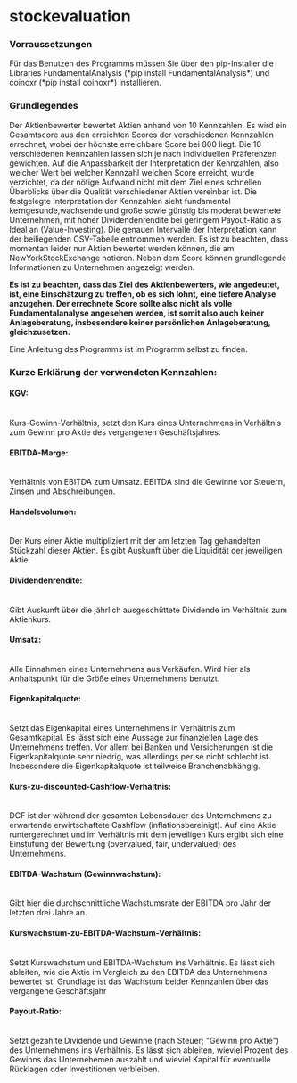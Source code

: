<h1>stockevaluation</h1>

<h3>Vorraussetzungen</h3>
Für das Benutzen des Programms müssen Sie über den pip-Installer die Libraries FundamentalAnalysis (*pip install FundamentalAnalysis*) und coinoxr (*pip install coinoxr*) installieren.

<h3>Grundlegendes</h3>
Der Aktienbewerter bewertet Aktien anhand von 10 Kennzahlen. Es wird ein Gesamtscore aus den erreichten Scores der verschiedenen Kennzahlen errechnet, wobei der höchste erreichbare Score bei 800 liegt. Die 10 verschiedenen Kennzahlen lassen sich je nach individuellen Präferenzen gewichten. Auf die Anpassbarkeit der Interpretation der Kennzahlen, also welcher Wert bei welcher Kennzahl welchen Score erreicht, wurde verzichtet, da der nötige Aufwand nicht mit dem Ziel eines schnellen Überblicks über die Qualität verschiedener Aktien vereinbar ist. Die festgelegte Interpretation der Kennzahlen sieht fundamental kerngesunde,wachsende und große sowie günstig bis moderat bewertete Unternehmen, mit hoher Dividendenrendite bei geringem Payout-Ratio als Ideal an (Value-Investing). Die genauen Intervalle der Interpretation kann der beiliegenden CSV-Tabelle entnommen werden. Es ist zu beachten, dass momentan leider nur Aktien bewertet werden können, die am NewYorkStockExchange notieren.
Neben dem Score können grundlegende Informationen zu Unternehmen angezeigt werden. 

<b>Es ist zu beachten, dass das Ziel des Aktienbewerters, wie angedeutet, ist, eine Einschätzung zu treffen, ob es sich lohnt, eine tiefere Analyse anzugehen. Der errechnete Score sollte also nicht als volle Fundamentalanalyse angesehen werden, ist somit also auch keiner Anlageberatung, insbesondere keiner persönlichen Anlageberatung, gleichzusetzen.</b>

Eine Anleitung des Programms ist im Programm selbst zu finden.



<h3>Kurze Erklärung der verwendeten Kennzahlen:</h3><p>

<h4>KGV:</h4> <br>
Kurs-Gewinn-Verhältnis, setzt den Kurs eines Unternehmens in Verhältnis zum Gewinn pro Aktie des vergangenen Geschäftsjahres.

<h4>EBITDA-Marge:</h4> <br>
Verhältnis von EBITDA zum Umsatz. EBITDA sind die Gewinne vor Steuern, Zinsen und Abschreibungen. 

<h4>Handelsvolumen:</h4> <br>
Der Kurs einer Aktie multipliziert mit der am letzten Tag gehandelten Stückzahl dieser Aktien. Es gibt Auskunft über die Liquidität der jeweiligen Aktie.

<h4>Dividendenrendite:</h4><br>
Gibt Auskunft über die jährlich ausgeschüttete Dividende im Verhältnis zum Aktienkurs.

<h4>Umsatz:</h4><br>
Alle Einnahmen eines Unternehmens aus Verkäufen. Wird hier als Anhaltspunkt für die Größe eines Unternehmens benutzt.

<h4>Eigenkapitalquote:</h4><br>
Setzt das Eigenkapital eines Unternehmens in Verhältnis zum Gesamtkapital. Es lässt sich eine Aussage zur finanziellen Lage des Unternehmens treffen. Vor allem bei Banken und Versicherungen ist die Eigenkapitalquote sehr niedrig, was allerdings per se nicht schlecht ist. Insbesondere die Eigenkapitalquote ist teilweise Branchenabhängig.

<h4>Kurs-zu-discounted-Cashflow-Verhältnis:</h4><br>
DCF ist der während der gesamten Lebensdauer des Unternehmens zu erwartende erwirtschaftete Cashflow (inflationsbereinigt). Auf eine Aktie runtergerechnet und im Verhältnis mit dem jeweiligen Kurs ergibt sich eine Einstufung der Bewertung (overvalued, fair, undervalued) des Unternehmens.

<h4>EBITDA-Wachstum (Gewinnwachstum):</h4><br>
Gibt hier die durchschnittliche Wachstumsrate der EBITDA pro Jahr der letzten drei Jahre an.

<h4>Kurswachstum-zu-EBITDA-Wachstum-Verhältnis:</h4><br>
Setzt Kurswachstum und EBITDA-Wachstum ins Verhältnis. Es lässt sich ableiten, wie die Aktie im Vergleich zu den EBITDA des Unternehmens bewertet ist. Grundlage ist das Wachstum beider Kennzahlen über das vergangene Geschäftsjahr

<h4>Payout-Ratio:</h4><br>
Setzt gezahlte Dividende und Gewinne (nach Steuer; "Gewinn pro Aktie") des Unternehmens ins Verhältnis. Es lässt sich ableiten, wieviel Prozent des Gewinns das Unternehemen auszahlt und wieviel Kapital für eventuelle Rücklagen oder Investitionen verbleiben.












